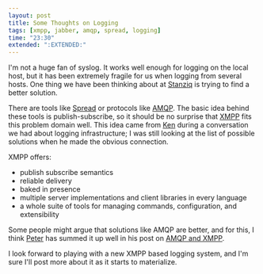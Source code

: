 ```yaml
---
layout: post
title: Some Thoughts on Logging
tags: [xmpp, jabber, amqp, spread, logging]
time: "23:30"
extended: ":EXTENDED:"
---
```


I'm not a huge fan of syslog.  It works well enough for logging on the
local host, but it has been extremely fragile for us when logging from
several hosts.  One thing we have been thinking about at
[Stanziq](http://stanziq.com) is trying to find a better solution.

There are tools like [Spread](http://spread.org/) or protocols like
[AMQP](http://amqp.org).  The basic idea behind these tools is
publish-subscribe, so it should be no surprise that
[XMPP](http://www.xmpp.org) fits this problem domain well.  This idea
came from [Ken](http:/identi.ca/kshep) during a conversation we had
about logging infrastructure; I was still looking at the list of
possible solutions when he made the obvious connection.

XMPP offers:

* publish subscribe semantics
* reliable delivery
* baked in presence
* multiple server implementations and client libraries in every
  language
* a whole suite of tools for managing commands, configuration, and
  extensibility

Some people might argue that solutions like AMQP are better, and for
this, I think [Peter](http://stpeter.im) has summed it up well in his
post on [AMQP and XMPP](https://stpeter.im/?p=2099).

I look forward to playing with a new XMPP based logging system, and
I'm sure I'll post more about it as it starts to materialize.
